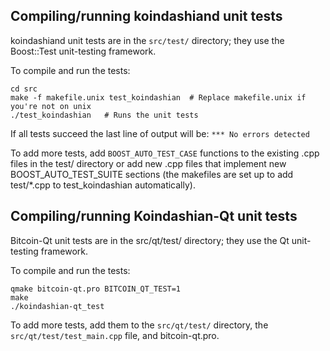 Compiling/running koindashiand unit tests
------------------------------------

koindashiand unit tests are in the `src/test/` directory; they
use the Boost::Test unit-testing framework.

To compile and run the tests:

	cd src
	make -f makefile.unix test_koindashian  # Replace makefile.unix if you're not on unix
	./test_koindashian   # Runs the unit tests

If all tests succeed the last line of output will be:
`*** No errors detected`

To add more tests, add `BOOST_AUTO_TEST_CASE` functions to the existing
.cpp files in the test/ directory or add new .cpp files that
implement new BOOST_AUTO_TEST_SUITE sections (the makefiles are
set up to add test/*.cpp to test_koindashian automatically).


Compiling/running Koindashian-Qt unit tests
---------------------------------------

Bitcoin-Qt unit tests are in the src/qt/test/ directory; they
use the Qt unit-testing framework.

To compile and run the tests:

	qmake bitcoin-qt.pro BITCOIN_QT_TEST=1
	make
	./koindashian-qt_test

To add more tests, add them to the `src/qt/test/` directory,
the `src/qt/test/test_main.cpp` file, and bitcoin-qt.pro.
